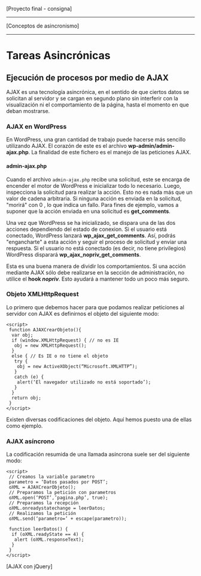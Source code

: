 [Proyecto final - consigna]

---

[Conceptos de asincronismo]

---

# Tareas Asincrónicas

## Ejecución de procesos por medio de AJAX

AJAX es una tecnología asincrónica, en el sentido de que ciertos datos se solicitan al servidor y se cargan en segundo plano sin interferir con la visualización ni el comportamiento de la página, hasta el momento en que deban mostrarse.

### AJAX en WordPress

En WordPress, una gran cantidad de trabajo puede hacerse más sencillo utilizando AJAX. El corazón de este es el archivo **wp-admin/admin-ajax.php**. La finalidad de este fichero es el manejo de las peticiones AJAX.

#### admin-ajax.php

Cuando el archivo `admin-ajax.php` recibe una solicitud, este se encarga de encender el motor de WordPress e inicializar todo lo necesario. Luego, inspecciona la solicitud para realizar la acción. Esto no es nada más que un valor de cadena arbitraria. Si ninguna acción es enviada en la solicitud, "morirá" con 0 , lo que indica un fallo. Para fines de ejemplo, vamos a suponer que la acción enviada en una solicitud es **get_comments**.

Una vez que WordPress se ha inicializado, se dispara una de las dos acciones dependiendo del estado de conexion. Si el usuario está conectado, WordPress lanzará **wp_ajax_get_comments**. Así, podrás "engancharte" a esta acción y seguir el proceso de solicitud y enviar una respuesta. Si el usuario no está conectado (es decir, no tiene privilegios) WordPress disparará **wp_ajax_nopriv_get_comments**.

Esta es una buena manera de dividir los comportamientos. Si una acción mediante AJAX sólo debe realizarse en la sección de administración, no utilice el **hook _nopriv_**. Esto ayudará a mantener todo un poco más seguro.

### Objeto XMLHttpRequest

Lo primero que debemos hacer para que podamos realizar peticiones al servidor con AJAX es definirnos el objeto del siguiente modo:

```
<script>
 function AJAXCrearObjeto(){
  var obj;
  if (window.XMLHttpRequest) { // no es IE
   obj = new XMLHttpRequest();
  }
  else { // Es IE o no tiene el objeto
   try {
    obj = new ActiveXObject(“Microsoft.XMLHTTP”);
   }
   catch (e) {
    alert(‘El navegador utilizado no está soportado’);
   }
  }
  return obj;
 }
</script>
```

Existen diversas codificaciones del objeto. Aquí hemos puesto una de ellas como ejemplo.

### AJAX asíncrono

La codificación resumida de una llamada asíncrona suele ser del siguiente modo:

```
<script>
 // Creamos la variable parametro
 parametro = ‘Datos pasados por POST’;
 oXML = AJAXCrearObjeto();
 // Preparamos la petición con parametros
 oXML.open(‘POST’,’pagina.php’, true);
 // Preparamos la recepción
 oXML.onreadystatechange = leerDatos;
 // Realizamos la petición
 oXML.send(‘parametro=’ + escape(parametro));
 
 function leerDatos() {
  if (oXML.readyState == 4) {
   alert (oXML.responseText);
  }
 }
</script>
```

[AJAX con jQuery]
